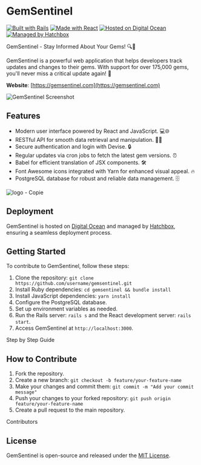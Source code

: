 # GemSentinel

[![Built with Rails](https://img.shields.io/badge/Built%20with-Rails-red?style=for-the-badge&logo=ruby-on-rails)](https://rubyonrails.org/)
[![Made with React](https://img.shields.io/badge/Made%20with-React-blue?style=for-the-badge&logo=react)](https://reactjs.org/)
[![Hosted on Digital Ocean](https://img.shields.io/badge/Hosted%20on-Digital%20Ocean-darkblue?style=for-the-badge&logo=digitalocean)](https://www.digitalocean.com/)
[![Managed by Hatchbox](https://img.shields.io/badge/Managed%20by-Hatchbox-green?style=for-the-badge&logo=hatchbox)](https://www.hatchbox.io/)

GemSentinel - Stay Informed About Your Gems! 🔍💎

GemSentinel is a powerful web application that helps developers track updates and changes to their gems. With support for over 175,000 gems, you'll never miss a critical update again! 🚀

**Website**: [https://gemsentinel.com](https://gemsentinel.com)

![GemSentinel Screenshot](path_to_your_gem_sentinel_screenshot.png)

## Features
- Modern user interface powered by React and JavaScript. 💻🌐
- RESTful API for smooth data retrieval and manipulation. 🚀⏰
- Secure authentication and login with Devise. 🔒
- Regular updates via cron jobs to fetch the latest gem versions. ⏰
- Babel for efficient translation of JSX components. 🛠
- Font Awesome icons integrated with Yarn for enhanced visual appeal. 🔥
- PostgreSQL database for robust and reliable data management. 🗄

![logo - Copie](https://github.com/Peuf54/GemSentinel.com/assets/113709332/30ec593a-ffbc-4a9d-adda-5960342989f4)

## Deployment
GemSentinel is hosted on [Digital Ocean](https://www.digitalocean.com/) and managed by [Hatchbox](https://www.hatchbox.io/), ensuring a seamless deployment process.

## Getting Started
To contribute to GemSentinel, follow these steps:

1. Clone the repository: `git clone https://github.com/username/gemsentinel.git`
2. Install Ruby dependencies: `cd gemsentinel && bundle install`
3. Install JavaScript dependencies: `yarn install`
4. Configure the PostgreSQL database.
5. Set up environment variables as needed.
6. Run the Rails server: `rails s` and the React development server: `rails start`.
7. Access GemSentinel at `http://localhost:3000`.

Step by Step Guide

## How to Contribute
1. Fork the repository.
2. Create a new branch: `git checkout -b feature/your-feature-name`
3. Make your changes and commit them: `git commit -m "Add your commit message"`
4. Push your changes to your forked repository: `git push origin feature/your-feature-name`
5. Create a pull request to the main repository.

Contributors

## License
GemSentinel is open-source and released under the [MIT License](LICENSE).

